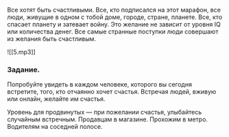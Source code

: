 Все хотят быть счастливыми. Все, кто подписался на этот марафон, все люди, живущие в одном с тобой доме, городе, стране, планете. Все, кто спасает планету и затевает войну. Это желание не зависит от уровня IQ или количества денег. Все самые странные поступки люди совершают из желания быть счастливым.

![[5.mp3]]

### Задание.

Попробуйте увидеть в каждом человеке, которого вы сегодня встретите, того, кто отчаянно хочет счастья. Встречая людей, вживую или онлайн, желайте им счастья.

Уровень для продвинутых — при пожелании счастья, улыбайтесь случайным встречным. Продавцам в магазине. Прохожим в метро. Водителям на соседней полосе.